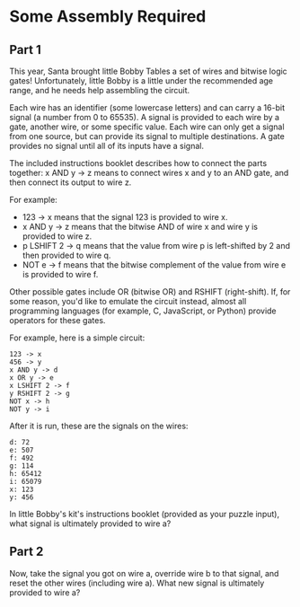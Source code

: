 # Some Assembly Required

## Part 1

This year, Santa brought little Bobby Tables a set of wires and bitwise logic gates! Unfortunately, little Bobby is a
little under the recommended age range, and he needs help assembling the circuit.

Each wire has an identifier (some lowercase letters) and can carry a 16-bit signal (a number from 0 to 65535). A signal
is provided to each wire by a gate, another wire, or some specific value. Each wire can only get a signal from one
source, but can provide its signal to multiple destinations. A gate provides no signal until all of its inputs have a
signal.

The included instructions booklet describes how to connect the parts together: x AND y -> z means to connect wires x and
y to an AND gate, and then connect its output to wire z.

For example:

- 123 -> x means that the signal 123 is provided to wire x.
- x AND y -> z means that the bitwise AND of wire x and wire y is provided to wire z.
- p LSHIFT 2 -> q means that the value from wire p is left-shifted by 2 and then provided to wire q.
- NOT e -> f means that the bitwise complement of the value from wire e is provided to wire f.

Other possible gates include OR (bitwise OR) and RSHIFT (right-shift). If, for some reason, you'd like to emulate the
circuit instead, almost all programming languages (for example, C, JavaScript, or Python) provide operators for these
gates.

For example, here is a simple circuit:

```text
123 -> x
456 -> y
x AND y -> d
x OR y -> e
x LSHIFT 2 -> f
y RSHIFT 2 -> g
NOT x -> h
NOT y -> i
```

After it is run, these are the signals on the wires:

```text
d: 72
e: 507
f: 492
g: 114
h: 65412
i: 65079
x: 123
y: 456
```

In little Bobby's kit's instructions booklet (provided as your puzzle input), what signal is ultimately provided to wire
a?

## Part 2

Now, take the signal you got on wire a, override wire b to that signal, and reset the other wires (including wire a).
What new signal is ultimately provided to wire a?
